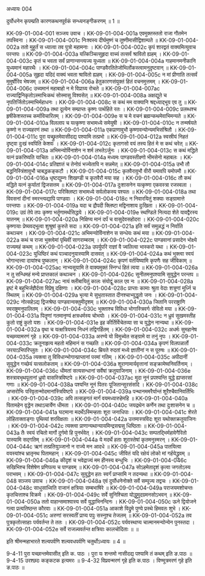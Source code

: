 अध्यायः 004

दुर्योधनेन कृपम्प्रति कारणकथनपूर्वकं सन्ध्यनङ्गीकरणम् ॥ 1 ॥

KK-09-01-004-001	सञ्जय उवाच ।
KK-09-01-004-001a	एवमुक्तस्ततो राजा गौतमेन तपस्विना ।
KK-09-01-004-001c	निःश्वस्य दीर्घमुष्णं च तूष्णीमासीद्विशाम्पते ॥
KK-09-01-004-002a	ततो मुहूर्तं स ध्यात्वा तव पुत्रो महामनाः ।
KK-09-01-004-002c	कृपं शारद्वतं वाक्यमित्युवाच परन्तपः ॥
KK-09-01-004-003a	यत्किञ्चित्सुहृदा वाच्यं तत्सर्वं श्रावितो ह्यहम् ।
KK-09-01-004-003c	कृतं च भवता सर्वं प्राणान्सन्त्यज्य युध्यता ॥
KK-09-01-004-004a	गाहमानमनीकानि युध्यमानं महारथैः ।
KK-09-01-004-004c	पाण्डवैरतितेजोभिर्लोकस्त्वामनुदृष्टवान् ॥
KK-09-01-004-005a	सुहृदा यदिदं वाक्यं भवता श्रावितो ह्यहम् ।
KK-09-01-004-005c	न मां प्रीणाति तत्सर्वं मुमूर्षोरिव भेषजम् ॥
KK-09-01-004-006a	हेतुकारणसंयुक्तं हितं वचनमुत्तमम् ।
KK-09-01-004-006c	उच्यमानं महाबाहो न मे विप्राग्र्य रोचते ॥
KK-09-01-004-007ac	राज्याद्विनिकृतोऽस्माभिःकथं सोस्मासु विश्वसेत् ॥
KK-09-01-004-008a	अक्षद्यूते च नृपतिर्जितोऽस्माभिर्महाधनः ।
KK-09-01-004-008c	स कथं मम वाक्यानि श्रद्दध्याद्भूय एव तु ॥
KK-09-01-004-009a	तथा दूत्येन सम्प्राप्तः कृष्णः पार्थहिते रतः ।
KK-09-01-004-009c	प्रलब्धश्च हृषीकेशस्तच्च कर्माविचारितम् ।
KK-09-01-004-009e	स च मे वचनं ब्रह्मन्कथमेवाभिमन्यते ॥
KK-09-01-004-010a	विललाप च यत्कृष्णा सभामध्ये समेयुषी ।
KK-09-01-004-010c	न तन्मर्षयते कृष्णो न राज्यहरणं तथा ॥
KK-09-01-004-011a	एकप्राणावुभौ कृष्णावन्योन्यमभिसंश्रितौ ।
KK-09-01-004-011c	पुरा यच्छ्रुतमेवासीदद्य पश्यामि तत्प्रभो ॥
KK-09-01-004-012a	स्वस्रीयं निहतं दृष्ट्वा दुःखं स्वपिति केशवः ।
KK-09-01-004-012c	कृतागसो वयं तस्य हितं मे स कथं चरेत् ॥
KK-09-01-004-013a	अभिमन्योर्विनाशेन न शर्म लभतेऽर्जुनः ।
KK-09-01-004-013c	स कथं मद्धिते यत्नं प्रकरिष्यति याचितः ॥
KK-09-01-004-014a	मध्यमः पाण्डवस्तीक्ष्णो भीमसेनो महाबलः ।
KK-09-01-004-014c	प्रतिज्ञातं च तेनोग्रं भज्येतापि न सन्नमेत् ॥
KK-09-01-004-015a	उभौ तौ बद्धनिस्त्रिंशावुभौ चाबद्धकङ्कटौ ।
KK-09-01-004-015c	कृतवैरावुभौ वीरौ यमावपि यमोपमौ ॥
KK-09-01-004-016a	धृष्टद्युम्नः शिखण्डी च कृतवैरौ मया सह ।
KK-09-01-004-016c	तौ कथं मद्धिते यत्नं कुर्यातां द्विजसत्तम ॥
KK-09-01-004-017a	दुःशासनेन यत्कृष्णा एकवस्त्रा रजस्वला ।
KK-09-01-004-017c	परिक्लिष्टा सभामध्ये सर्वलोकस्य पश्यतः ॥
KK-09-01-004-018a	तथा विवसनां दीनां स्मरन्त्यद्यापि पाण्डवाः ।
KK-09-01-004-018c	न निवारयितुं शक्याः सङ्ग्रामात्ते परन्तपाः ॥
KK-09-01-004-019a	यदा च द्रौपदी क्लिष्टा मद्विनाशाय दुःखिता ।
KK-09-01-004-019c	उग्रं तेपे तपः कृष्णा भर्तॄणामर्थसिद्धये ।
KK-09-01-004-019e	स्थण्डिले नित्यदा शेते यावद्वैरस्य यातनम् ॥
KK-09-01-004-020a	निक्षिप्य मानं दर्पं च वासुदेवसहोदरा ।
KK-09-01-004-020c	कृष्णायाः प्रेष्यवद्भूत्वा शुश्रूषां कुरुते सदा ॥
KK-09-01-004-021a	इति सर्वं समुन्नद्धं न निर्वाति कथञ्चन ।
KK-09-01-004-021c	अभिमन्योर्विनाशेन स सन्धेयः कथं मया ॥
KK-09-01-004-022a	कथं च राजा भुक्त्वेमां पृथिवीं सागराम्बराम् ।
KK-09-01-004-022c	पाण्डवानां प्रसादेन भोक्ष्ये राज्यमहं कथम् ॥
KK-09-01-004-023a	उपर्युपरि राज्ञां वै ज्वलित्वा भास्करो यथा ।
KK-09-01-004-023c	युधिष्ठिरं कथं पञ्चादनुयास्यामि दासवत् ॥
KK-09-01-004-024a	कथं भुक्त्वा स्वयं भोगान्दत्त्वा दायांश्च पुष्कलान् ।
KK-09-01-004-024c	कृपणं वर्तयिष्यामि कृपणैः सह जीविकाम् ॥
KK-09-01-004-025ac	नाभ्यसूयामि ते वाक्यमुक्तं स्निग्धं हितं त्वया ॥
KK-09-01-004-026a	न तु सन्धिमहं मन्ये प्राप्तकालं कथञ्चन ।
KK-09-01-004-026c	सुनीतमनुपश्यामि सुयुद्धेन परन्तप ॥
KK-09-01-004-027ac	नायं क्लीबायितुं कालः संयोद्वुं काल एव नः ॥
KK-09-01-004-028a	इष्टं मे बहुभिर्जज्ञैर्दत्ता विप्रेषु दक्षिणाः ।
KK-09-01-004-028c	प्राप्ताः कामाः श्रुता वेदाः शत्रूणां मूर्ध्नि च स्थितम् ॥
KK-09-01-004-029a	भृत्या मे सुभृतास्तात दीनश्चाभ्युद्धृतो जनः ।
KK-09-01-004-029c	नोत्सहेऽद्य द्विजश्रेष्ठ पाण्डवान्वक्तुमीदृशम् ॥
KK-09-01-004-030a	जितानि परराष्ट्राणि स्वराष्ट्रमनुपालितम् ।
KK-09-01-004-030c	भुक्ताश्च विविधा भोगास्त्रिवर्गः सेवितो मया ॥
KK-09-01-004-031a	पितॄणां गतमानृण्यं क्षत्रधर्मस्य चोभयोः ।
KK-09-01-004-031c	न ध्रुवं सुखमस्तीह कुतो राष्ट्रं कुतो यशः ।
KK-09-01-004-031e	इह कीर्तिर्विचेतव्या सा च युद्धेन नान्यथा ॥
KK-09-01-004-032a	वृथा च यत्क्षत्रियस्य निधनं तद्विगर्हितम् ।
KK-09-01-004-032c	अधर्मः सुमहानेष यच्छय्यामरणं गृहे ॥
KK-09-01-004-033a	अरण्ये यो विमुच्येत सङ्ग्रामे वा तनुं नृपः ।
KK-09-01-004-033c	क्रतूनाहृत्य महतो महिमानं स गच्छति ॥
KK-09-01-004-034a	कृपणं विलपन्नार्तो जरयाऽभिपरिप्लुतः ।
KK-09-01-004-034c	म्रियते रुदतां मध्ये ज्ञातीनां न स पूरुषः ॥
KK-09-01-004-035a	त्यक्त्वा तु विविधान्भोगान्प्राप्तानां परमां गतिम् ।
KK-09-01-004-035c	अपीदानीं सुयुद्धेन गच्छेयं यत्सलोकताम् ॥
KK-09-01-004-036a	शूराणामार्यवृत्तानां सङ्क्रामेष्वनिवर्तिनाम् ।
KK-09-01-004-036c	धीमतां सत्यसन्धानां सर्वेषां क्रतुयाजिनाम् ।
KK-09-01-004-036e	शस्त्रावभृथपूतानां ध्रुवो वासस्त्रिविष्टपे ॥
KK-09-01-004-037ac	मुदा नूनं प्रपश्यन्ति युद्धे ह्यप्सरसां गणाः ॥
KK-09-01-004-038a	पश्यन्ति नूनं पितरः पूजितान्सुरसंसदि ।
KK-09-01-004-038c	अप्सरोभिः परिवृतान्मोदमानांस्त्रिविष्टपे ॥
KK-09-01-004-039a	पन्थानममरैर्यान्तं शूरैश्चैवानिवर्तिभिः ।
KK-09-01-004-039c	अपि तत्सङ्गतं मार्गं वयमध्यारुहेमहि ॥
KK-09-01-004-040a	पितामहेन वृद्धेन तथाऽचार्येण धीमता ।
KK-09-01-004-040c	जयद्रथेन कर्णेन तथा दुःशासनेन च ॥
KK-09-01-004-041a	घटमाना मदर्थेऽस्मिन्हताः शूरा जनाधिपाः ।
KK-09-01-004-041c	शेरते लोहिताक्ताङ्गाः पृथिव्यां शरविक्षताः ॥
KK-09-01-004-042a	उत्तमास्त्रविदः शूरा यथोक्तक्रतुयाजिनः ।
KK-09-01-004-042c	त्यक्त्वा प्राणान्यथान्यायमिन्द्रसद्मसु धिष्ठिताः ॥
KK-09-01-004-043a	तैः स्वयं रचितो मार्गो दुर्गमो हि पुनर्भवेत् ।
KK-09-01-004-043c	सम्पतद्भिर्महावेगैरितो यास्यामि सद्गतिम् ॥
KK-09-01-004-044a	ये मदर्थे हताः शूरास्तेषां कृतमनुस्मरन् ।
KK-09-01-004-044c	ऋणं तत्प्रतियुञ्जानो न राज्ये मन आदधे ॥
KK-09-01-004-045a	पातयित्वा वयस्यांश्च भ्रातृनथ पितामहान् ।
KK-09-01-004-045c	जीवितं यदि रक्षेयं लोको मां गर्हयेद्ध्रुवम् ॥
KK-09-01-004-046a	कीदृशं च भवेद्राज्यं मम हीनस्य बन्धुभिः ।
KK-09-01-004-046c	सखिभिश्च विशेषेण प्रणिपत्य च पाण्डवम् ॥
KK-09-01-004-047a	सोऽहमेतादृशं कृत्वा जगतोऽस्य पराभवम् ।
KK-09-01-004-047c	सुयुद्धेन हतः स्वर्गं प्राप्सामि न तदन्यथा ॥
KK-09-01-004-048	सञ्जय उवाच ।
KK-09-01-004-048a	एवं दुर्योधनेनोक्ते सर्वे सम्पूज्य तद्वचः ।
KK-09-01-004-048c	साधुसाध्विति राजानं क्षत्रियाः सम्बभाषिरे ॥
KK-09-01-004-049a	पराजयमशोचन्तः कृतचित्ताश्च विक्रमे ।
KK-09-01-004-049c	सर्वे सुनिश्चिता योद्धुमुदग्रमनसोऽभवन् ॥
KK-09-01-004-050a	ततो वाहान्समाश्वास्य सर्वे युद्धाभिनन्दिनः ।
KK-09-01-004-050c	ऊने द्वियोजने गत्वा प्रत्यतिष्ठन्त कौरवाः ॥
KK-09-01-004-051a	आकाशे विद्रुमे पुण्ये प्रस्थे हिमवतः शुभे ।
KK-09-01-004-051c	अरुणां सरस्वतीं प्राप्य पपुः सस्नुश्च तेजलम् ॥
KK-09-01-004-052a	तव पुत्रकृतोत्साहाः पर्यवर्तन्त ते ततः ।
KK-09-01-004-052c	पर्यवस्थाप्य चात्मानमन्योन्येन पुनस्तदा ।
KK-09-01-004-052e	सर्वे राजन्न्यवर्तन्त क्षत्रियाः कालचोदिताः ॥ ॥

इति श्रीमन्महाभारते शल्यपर्वणि शल्यवधपर्वणि चतुर्थोऽध्यायः ॥ 4 ॥

9-4-11 पुरा यच्छान्तमेवासीत् इति क. पाठः । पुरा यः शन्तमो नासीदद्य पश्यामि तं कथम् इति ङ.पाठः ॥ 9-4-15 उरश्छदः कङ्कटक इत्यमरः ॥ 9-4-32 विप्रवन्मरणं गृहे इति क.पाठः । विण्मूत्रमरणं गृहे इति ङ.पाठः ॥ 
